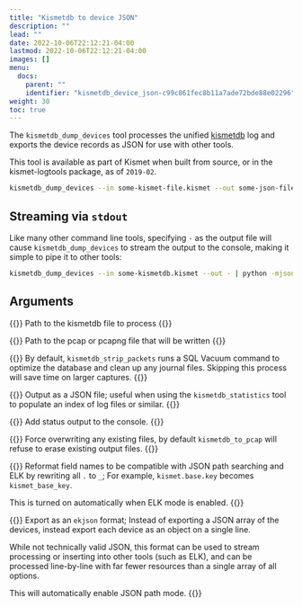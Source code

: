 ```yaml
---
title: "Kismetdb to device JSON"
description: ""
lead: ""
date: 2022-10-06T22:12:21-04:00
lastmod: 2022-10-06T22:12:21-04:00
images: []
menu:
  docs:
    parent: ""
    identifier: "kismetdb_device_json-c99c861fec8b11a7ade72bde88e02296"
weight: 30
toc: true
---
```


The `kismetdb_dump_devices` tool processes the unified [kismetdb](/docs/readme/logging/kismetdb/) log and exports the device records as JSON for use with other tools.

This tool is available as part of Kismet when built from source, or in the kismet-logtools package, as of `2019-02`.

```bash
kismetdb_dump_devices --in some-kismet-file.kismet --out some-json-file.json
```

## Streaming via `stdout`

Like many other command line tools, specifying `-` as the output file will cause `kismetdb_dump_devices` to stream the output to the console, making it simple to pipe it to other tools:

```bash
kismetdb_dump_devices --in some-kismetdb.kismet --out - | python -mjson.tool
```

## Arguments

{{<argumentshort i in filename>}}
Path to the kismetdb file to process
{{</argumentshort>}}

{{<argumentshort o out filename>}}
Path to the pcap or pcapng file that will be written
{{</argumentshort>}}

{{<argumentshort s skip-clean>}}
By default, `kismetdb_strip_packets` runs a SQL Vacuum command to optimize the database and clean up any journal files.  Skipping this process will save time on larger captures.
{{</argumentshort>}}

{{<argument json>}}
Output as a JSON file; useful when using the `kismetdb_statistics` tool to populate an index of log files or similar.
{{</argument>}}

{{<argument verbose>}}
Add status output to the console.
{{</argument>}}

{{<argumentshort f force>}}
Force overwriting any existing files, by default `kismetdb_to_pcap` will refuse to erase existing output files.
{{</argumentshort>}}

{{<argument json-path>}}
Reformat field names to be compatible with JSON path searching and ELK by rewriting all `.` to `_`; For example, `kismet.base.key` becomes `kismet_base_key`.

This is turned on automatically when ELK mode is enabled.
{{</argument>}}

{{<argument ekjson>}}
Export as an `ekjson` format; Instead of exporting a JSON array of the devices, instead export each device as an object on a single line.

While not technically valid JSON, this format can be used to stream processing or inserting into other tools (such as ELK), and can be processed line-by-line with far fewer resources than a single array of all options.

This will automatically enable JSON path mode.
{{</argument>}}
